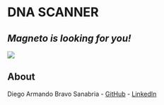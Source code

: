 # DNA SCANNER
## _Magneto is looking for you!_

![](https://charcot-marie-toothnews.com/wp-content/uploads/2021/09/DNA2.png)


## About

Diego Armando Bravo Sanabria - [GitHub](https://github.com/diegobravo8702) - [LinkedIn](https://www.linkedin.com/in/diego-armando-bravo-sanabria-028918b0/)